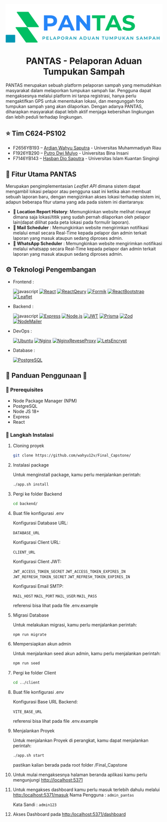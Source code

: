 <p align="center"><a href="https://pantas.cloud" target="_blank"><img src="./frontend/assets/logo/44.png" width="600" alt="PANTAS Logo"></a></p>

<h1 align="center"><b>PANTAS - Pelaporan Aduan Tumpukan Sampah</b></h1>

PANTAS merupakan sebuah platform pelaporan sampah yang memudahkan masyarakat dalam melaporkan tumpukan sampah liar. Pengguna dapat mengaksesnya melalui platform ini tanpa registrasi, hanya perlu mengaktifkan GPS untuk menentukan lokasi, dan mengunggah foto tumpukan sampah yang akan dilaporkan. Dengan adanya PANTAS, diharapkan masyarakat dapat lebih aktif menjaga kebersihan lingkungan dan lebih peduli terhadap lingkungan.

## ⭐ Tim C624-PS102

- F2656YB193 – [Ardian Wahyu Saputra](https://github.com/wahyu12v) - Universitas Muhammadiyah Riau
- F1926YB290 – [Putro Dwi Mulyo](https://github.com/putrodwi31) - Universitas Bina Insani
- F7146YB143 – [Hasban Dio Saputra](https://github.com/hasbands) - Universitas Islam Kuantan Singingi

## 🚀 Fitur Utama PANTAS

Merupakan pengimplementasian _Leaflet API_ dimana sistem dapat mengambil lokasi pelapor atau pengguna saat ini ketika akan membuat sebuah laporan baru, dengan mengizinkan akses lokasi terhadap sistem ini, adapun beberapa fitur utama yang ada pada sistem ini diantaranya:

- **📍 Location Report History**:
  Memungkinkan website melihat riwayat dimana saja lokasi/titik yang sudah pernah dilaporkan oleh pelapor lain(dapat dilihat pada peta lokasi pada formulir laporan).
- **📨 Mail Scheduler** : Memungkinkan website mengirimkan notifikasi melalui email secara Real-Time kepada pelapor dan admin terkait laporan yang masuk ataupun sedang diproses admin.
- **📱 WhatsApp Scheduler** : Memungkinkan website mengirimkan notifikasi melalui whatsapp secara Real-Time kepada pelapor dan admin terkait laporan yang masuk ataupun sedang diproses admin.

## ⚙️ Teknologi Pengembangan

- Frontend :

  ![javascript][javascript]
  [![React][React.js]][React-url]
  [![ReactQeury][ReactQuery]][ReactQuery-url]
  [![Formik][Formik]][React-url]
  [![ReactBootstrap][ReactBootstrap]][ReactBootstrap-url]
  [![Leaflet][Leaflet]][Leaflet-url]

- Backend :

  ![javascript][javascript]
  [![Express][Express-logo]][Express-url]
  [![Node.js][NodeJS]][NodeJS-url]
  [![JWT][JWT]][JWT-url]
  [![Prisma][Prisma]][Prisma-url]
  [![Zod][Zod]][Zod-url]
  [![NodeMailer][NodeMailer]][NodeMailer-url]

- DevOps :

  [![Ubuntu][Ubuntu]][Ubuntu-url]
  [![Nginx][Nginx]][Nginx-url]
  [![NginxReveseProxy][NginxReverse]][NginxReverse-url]
  [![LetsEncrypt][LetsEncrypt]][LetsEncrypt-url]

- Database :

  [![PostgreSQL][PostgreSQL]][PostgreSQL-url]

## 📘 Panduan Penggunaan 📘

### 📝 Prerequisites

- Node Package Manager (NPM)
- PostgreSQL
- Node JS 18+
- Express
- React

### 👣 Langkah Instalasi

1. Cloning proyek

   ```bash
   git clone https://github.com/wahyu12v/Final_Capstone/
   ```

2. Instalasi package

   Untuk menginstall package, kamu perlu menjalankan perintah:

   ```bash
   ./app.sh install
   ```

3. Pergi ke folder Backend

   ```bash
   cd backend/
   ```

4. Buat file konfigurasi .env

   Konfigurasi Database URL:

   `DATABASE_URL`

   Konfigurasi Client URL:

   `CLIENT_URL`

   Konfigurasi Client JWT:

   `JWT_ACCESS_TOKEN_SECRET` `JWT_ACCESS_TOKEN_EXPIRES_IN` `JWT_REFRESH_TOKEN_SECRET` `JWT_REFRESH_TOKEN_EXPIRES_IN`

   Konfigurasi Email SMTP:

   `MAIL_HOST` `MAIL_PORT` `MAIL_USER` `MAIL_PASS`

   referensi bisa lihat pada file .env.example

5. Migrasi Database

   Untuk melakukan migrasi, kamu perlu menjalankan perintah:

   ```bash
   npm run migrate
   ```

6. Mempersiapkan akun admin

   Untuk menjalankan seed akun admin, kamu perlu menjalankan perintah:

   ```bash
   npm run seed
   ```

7. Pergi ke folder Client

   ```bash
   cd ../client
   ```

8. Buat file konfigurasi .env

   Konfigurasi Base URL Backend:

   `VITE_BASE_URL`

   referensi bisa lihat pada file .env.example

9. Menjalankan Proyek

   Untuk menjalankan Proyek di perangkat, kamu dapat menjalankan perintah:

   ```bash
   ./app.sh start
   ```

   pastikan kalian berada pada root folder /Final_Capstone

10. Untuk mulai mengaksesnya halaman beranda aplikasi kamu perlu mengunjungi [http://localhost:5371](http://localhost:5371)
11. Untuk mengakses dashboard kamu perlu masuk terlebih dahulu melalui [http:/localhost:5371/masuk](http://localhost:5371/masuk)
    Nama Pengguna : `admin_pantas`

    Kata Sandi : `admin123`

12. Akses Dashboard pada [http:/localhost:5371/dashboard](http://localhost:5371/dashboard)

[NodeMailer]: https://img.shields.io/badge/nodemailer-6D4AFF?style=for-the-badge&logo=protonmail&logoColor=FFFFFF
[NodeMailer-url]: https://nodemailer.com/
[Zod]: https://img.shields.io/badge/zod-FFFFFF?style=for-the-badge&logo=zod&logoColor=3E67B1
[Zod-url]: https://zod.dev
[Prisma]: https://img.shields.io/badge/prisma-2D3748?style=for-the-badge&logo=prisma&logoColor=FFFFF
[Prisma-url]: https://www.prisma.io/
[JWT]: https://img.shields.io/badge/jsonwebtokens-20232A?style=for-the-badge&logo=jsonwebtokens&logoColor=d63afe
[JWT-url]: https://jwt.io/
[React-url]: https://reactjs.org/
[React.js]: https://img.shields.io/badge/React-20232A?style=for-the-badge&logo=react&logoColor=61DAFB
[Nginx]: https://img.shields.io/badge/nginx-FFFFFF?style=for-the-badge&logo=nginx&logoColor=009639
[Nginx-url]: https://nginx.org/en/
[NginxReverse]: https://img.shields.io/badge/reverseproxy-009639?style=for-the-badge&logo=nginxproxymanager&logoColor=FFFFFF
[NginxReverse-url]: https://docs.nginx.com/nginx/admin-guide/web-server/reverse-proxy/
[Ubuntu]: https://img.shields.io/badge/ubuntu-20232A?style=for-the-badge&logo=ubuntu&logoColor=E95420
[Ubuntu-url]: https://ubuntu.com/
[LetsEncrypt]: https://img.shields.io/badge/letsencrypt-003A70?style=for-the-badge&logo=letsencrypt&logoColor=FFFFFF
[LetsEncrypt-url]: https://certbot.eff.org/
[ReactQuery-url]: https://tanstack.com/query/latest
[ReactQuery]: https://img.shields.io/badge/tanstackquery-111828?style=for-the-badge&logo=reactquery&logoColor=FF4154
[Formik]: https://img.shields.io/badge/formik-095acf?style=for-the-badge&logo=formspree&logoColor=FFFFFF
[Express-logo]: https://img.shields.io/badge/Express.js-404D59?style=for-the-badge&logo=express
[Express-url]: https://expressjs.com/
[ReactBootstrap-url]: https://react-bootstrap.netlify.app/
[ReactBootstrap]: https://img.shields.io/badge/reactbootstrap-0F172A?&style=for-the-badge&logo=reactbootstrap&logoColor=61DAFB
[Leaflet]: https://img.shields.io/badge/leaflet.js-FFFFFF?&style=for-the-badge&logo=leaflet&logoColor=199900
[Leaflet-url]: https://react-leaflet.js.org/docs/start-introduction/
[PostgreSQL-url]: https://www.postgresql.org/
[PostgreSQL]: https://img.shields.io/badge/PostgreSQL-4169E1?style=for-the-badge&logo=postgresql&logoColor=FFFFFF
[NodeJS-url]: https://nodejs.org/en
[NodeJS]: https://img.shields.io/badge/Node.js-43853D?style=for-the-badge&logo=node.js&logoColor=white
[javascript]: https://img.shields.io/badge/JavaScript-F7DF1E?style=for-the-badge&logo=javascript&logoColor=black
